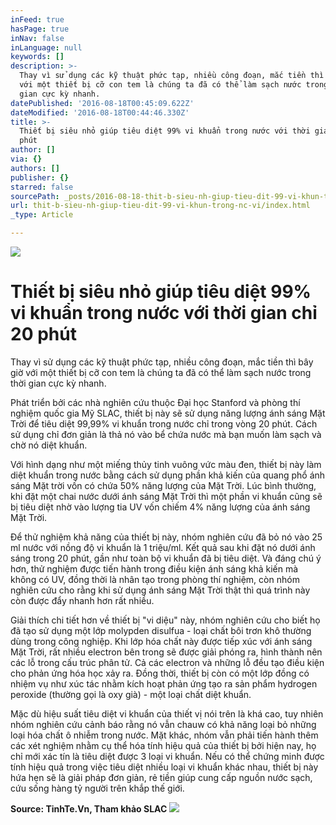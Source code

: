 ```yaml
---
inFeed: true
hasPage: true
inNav: false
inLanguage: null
keywords: []
description: >-
  Thay vì sử dụng các kỹ thuật phức tạp, nhiều công đoạn, mắc tiền thì bây giờ
  với một thiết bị cỡ con tem là chúng ta đã có thể làm sạch nước trong thời
  gian cực kỳ nhanh. 
datePublished: '2016-08-18T00:45:09.622Z'
dateModified: '2016-08-18T00:44:46.330Z'
title: >-
  Thiết bị siêu nhỏ giúp tiêu diệt 99% vi khuẩn trong nước với thời gian chỉ 20
  phút
author: []
via: {}
authors: []
publisher: {}
starred: false
sourcePath: _posts/2016-08-18-thit-b-sieu-nh-giup-tieu-dit-99-vi-khun-trong-nc-vi.md
url: thit-b-sieu-nh-giup-tieu-dit-99-vi-khun-trong-nc-vi/index.html
_type: Article

---
```

![](https://the-grid-user-content.s3-us-west-2.amazonaws.com/f57805da-1113-4fcc-a8e4-92af673939c5.jpg)

# Thiết bị siêu nhỏ giúp tiêu diệt 99% vi khuẩn trong nước với thời gian chỉ 20 phút

Thay vì sử dụng các kỹ thuật phức tạp, nhiều công đoạn, mắc tiền thì bây giờ với một thiết bị cỡ con tem là chúng ta đã có thể làm sạch nước trong thời gian cực kỳ nhanh. 

Phát triển bởi các nhà nghiên cứu thuộc Đại học Stanford và phòng thí nghiệm quốc gia Mỹ SLAC, thiết bị này sẽ sử dụng năng lượng ánh sáng Mặt Trời để tiêu diệt 99,99% vi khuẩn trong nước chỉ trong vòng 20 phút. Cách sử dụng chỉ đơn giản là thả nó vào bể chứa nước mà bạn muốn làm sạch và chờ nó diệt khuẩn.

Với hình dạng như một miếng thủy tinh vuông vức màu đen, thiết bị này làm diệt khuẩn trong nước bằng cách sử dụng phần khả kiến của quang phổ ánh sáng Mặt trời vốn có chứa 50% năng lượng của Mặt Trời. Lúc bình thường, khi đặt một chai nước dưới ánh sáng Mặt Trời thì một phần vi khuẩn cũng sẽ bị tiêu diệt nhờ vào lượng tia UV vốn chiếm 4% năng lượng của ánh sáng Mặt Trời.

Để thử nghiệm khả năng của thiết bị này, nhóm nghiên cứu đã bỏ nó vào 25 ml nước với nồng độ vi khuẩn là 1 triệu/ml. Kết quả sau khi đặt nó dưới ánh sáng trong 20 phút, gần như toàn bộ vi khuẩn đã bị tiêu diệt. Và đáng chú ý hơn, thử nghiệm được tiến hành trong điều kiện ánh sáng khả kiến mà không có UV, đồng thời là nhân tạo trong phòng thí nghiệm, còn nhóm nghiên cứu cho rằng khi sử dụng ánh sáng Mặt Trời thật thì quá trình này còn được đẩy nhanh hơn rất nhiều.

Giải thích chi tiết hơn về thiết bị "vi diệu" này, nhóm nghiên cứu cho biết họ đã tạo sử dụng một lớp molypden disulfua - loại chất bôi trơn khô thường dùng trong công nghiệp. Khi lớp hóa chất này được tiếp xúc với ánh sáng Mặt Trời, rất nhiều electron bên trong sẽ được giải phóng ra, hình thành nên các lỗ trong cấu trúc phân tử. Cả các electron và những lỗ đều tạo điều kiện cho phản ứng hóa học xảy ra. Đồng thời, thiết bị còn có một lớp đồng có nhiệm vụ như xúc tác nhằm kích hoạt phản ứng tạo ra sản phẩm hydrogen peroxide (thường gọi là oxy già) - một loại chất diệt khuẩn.

Mặc dù hiệu suất tiêu diệt vi khuẩn của thiết vị nói trên là khá cao, tuy nhiên nhóm nghiên cứu cảnh báo rằng nó vẫn chauw có khả năng loại bỏ những loại hóa chất ô nhiễm trong nước. Mặt khác, nhóm vẫn phải tiến hành thêm các xét nghiệm nhằm cụ thể hóa tính hiệu quả của thiết bị bởi hiện nay, họ chỉ mới xác tín là tiêu diệt được 3 loại vi khuẩn. Nếu có thể chứng minh được tính hiệu quả trong việc tiêu diệt nhiều loại vi khuẩn khác nhau, thiết bị này hứa hẹn sẽ là giải pháp đơn giản, rẻ tiền giúp cung cấp nguồn nước sạch, cứu sống hàng tỷ người trên khắp thế giới.

**Source: TinhTe.Vn, Tham khảo SLAC​**
![](https://the-grid-user-content.s3-us-west-2.amazonaws.com/e6af2bf6-38b0-4667-b6eb-2681996839b9.jpg)